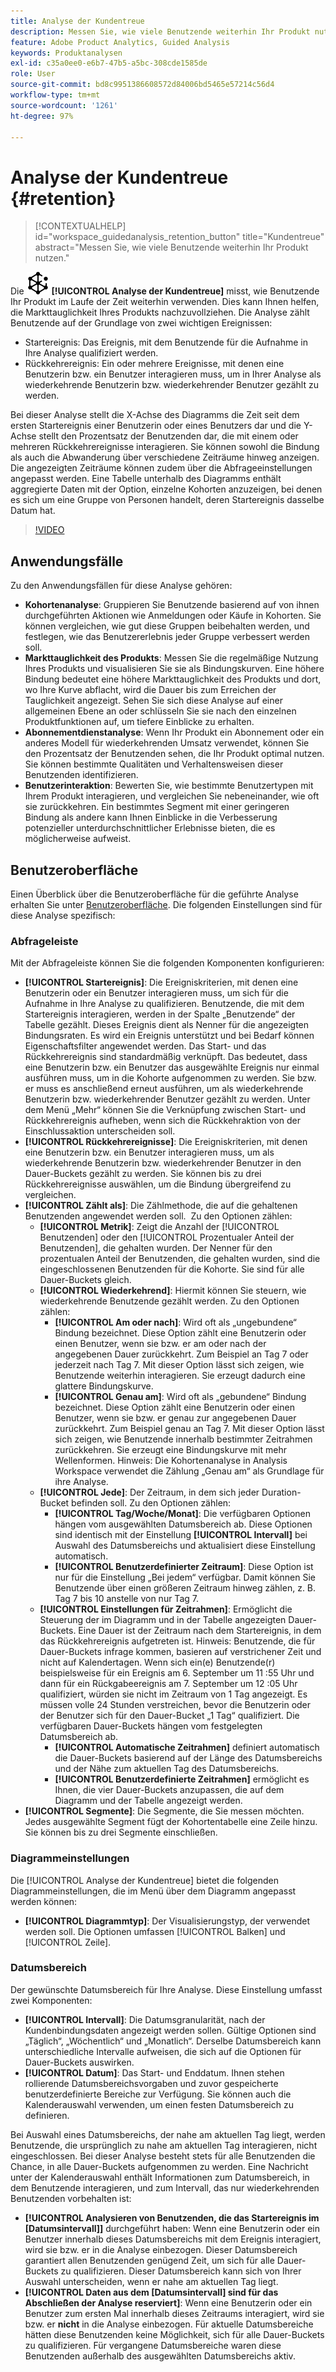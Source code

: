 ```yaml
---
title: Analyse der Kundentreue
description: Messen Sie, wie viele Benutzende weiterhin Ihr Produkt nutzen.
feature: Adobe Product Analytics, Guided Analysis
keywords: Produktanalysen
exl-id: c35a0ee0-e6b7-47b5-a5bc-308cde1585de
role: User
source-git-commit: bd8c9951386608572d84006bd5465e57214c56d4
workflow-type: tm+mt
source-wordcount: '1261'
ht-degree: 97%

---
```


# Analyse der Kundentreue {#retention}

<!-- markdownlint-disable MD034 -->

>[!CONTEXTUALHELP]
>id="workspace_guidedanalysis_retention_button"
>title="Kundentreue"
>abstract="Messen Sie, wie viele Benutzende weiterhin Ihr Produkt nutzen."

<!-- markdownlint-enable MD034 -->

Die ![Retention](/help/assets/icons/Retention.svg) **[!UICONTROL Analyse der Kundentreue]** misst, wie Benutzende Ihr Produkt im Laufe der Zeit weiterhin verwenden. Dies kann Ihnen helfen, die Markttauglichkeit Ihres Produkts nachzuvollziehen. Die Analyse zählt Benutzende auf der Grundlage von zwei wichtigen Ereignissen:

* Startereignis: Das Ereignis, mit dem Benutzende für die Aufnahme in Ihre Analyse qualifiziert werden.
* Rückkehrereignis: Ein oder mehrere Ereignisse, mit denen eine Benutzerin bzw. ein Benutzer interagieren muss, um in Ihrer Analyse als wiederkehrende Benutzerin bzw. wiederkehrender Benutzer gezählt zu werden.

Bei dieser Analyse stellt die X-Achse des Diagramms die Zeit seit dem ersten Startereignis einer Benutzerin oder eines Benutzers dar und die Y-Achse stellt den Prozentsatz der Benutzenden dar, die mit einem oder mehreren Rückkehrereignisse interagieren. Sie können sowohl die Bindung als auch die Abwanderung über verschiedene Zeiträume hinweg anzeigen. Die angezeigten Zeiträume können zudem über die Abfrageeinstellungen angepasst werden. Eine Tabelle unterhalb des Diagramms enthält aggregierte Daten mit der Option, einzelne Kohorten anzuzeigen, bei denen es sich um eine Gruppe von Personen handelt, deren Startereignis dasselbe Datum hat.

>[!VIDEO](https://video.tv.adobe.com/v/3435787/?quality=12&learn=on&captions=ger)


## Anwendungsfälle

Zu den Anwendungsfällen für diese Analyse gehören:

* **Kohortenanalyse**: Gruppieren Sie Benutzende basierend auf von ihnen durchgeführten Aktionen wie Anmeldungen oder Käufe in Kohorten. Sie können vergleichen, wie gut diese Gruppen beibehalten werden, und festlegen, wie das Benutzererlebnis jeder Gruppe verbessert werden soll.
* **Markttauglichkeit des Produkts**: Messen Sie die regelmäßige Nutzung Ihres Produkts und visualisieren Sie sie als Bindungskurven. Eine höhere Bindung bedeutet eine höhere Markttauglichkeit des Produkts und dort, wo Ihre Kurve abflacht, wird die Dauer bis zum Erreichen der Tauglichkeit angezeigt. Sehen Sie sich diese Analyse auf einer allgemeinen Ebene an oder schlüsseln Sie sie nach den einzelnen Produktfunktionen auf, um tiefere Einblicke zu erhalten.
* **Abonnementdienstanalyse**: Wenn Ihr Produkt ein Abonnement oder ein anderes Modell für wiederkehrenden Umsatz verwendet, können Sie den Prozentsatz der Benutzenden sehen, die Ihr Produkt optimal nutzen. Sie können bestimmte Qualitäten und Verhaltensweisen dieser Benutzenden identifizieren.
* **Benutzerinteraktion**: Bewerten Sie, wie bestimmte Benutzertypen mit Ihrem Produkt interagieren, und vergleichen Sie nebeneinander, wie oft sie zurückkehren. Ein bestimmtes Segment mit einer geringeren Bindung als andere kann Ihnen Einblicke in die Verbesserung potenzieller unterdurchschnittlicher Erlebnisse bieten, die es möglicherweise aufweist.

## Benutzeroberfläche

Einen Überblick über die Benutzeroberfläche für die geführte Analyse erhalten Sie unter [Benutzeroberfläche](../overview.md#interface). Die folgenden Einstellungen sind für diese Analyse spezifisch:

### Abfrageleiste

Mit der Abfrageleiste können Sie die folgenden Komponenten konfigurieren:

* **[!UICONTROL Startereignis]**: Die Ereigniskriterien, mit denen eine Benutzerin oder ein Benutzer interagieren muss, um sich für die Aufnahme in Ihre Analyse zu qualifizieren. Benutzende, die mit dem Startereignis interagieren, werden in der Spalte „Benutzende“ der Tabelle gezählt. Dieses Ereignis dient als Nenner für die angezeigten Bindungsraten. Es wird ein Ereignis unterstützt und bei Bedarf können Eigenschaftsfilter angewendet werden. Das Start- und das Rückkehrereignis sind standardmäßig verknüpft. Das bedeutet, dass eine Benutzerin bzw. ein Benutzer das ausgewählte Ereignis nur einmal ausführen muss, um in die Kohorte aufgenommen zu werden. Sie bzw. er muss es anschließend erneut ausführen, um als wiederkehrende Benutzerin bzw. wiederkehrender Benutzer gezählt zu werden. Unter dem Menü „Mehr“ können Sie die Verknüpfung zwischen Start- und Rückkehrereignis aufheben, wenn sich die Rückkehraktion von der Einschlussaktion unterscheiden soll.
* **[!UICONTROL Rückkehrereignisse]**: Die Ereigniskriterien, mit denen eine Benutzerin bzw. ein Benutzer interagieren muss, um als wiederkehrende Benutzerin bzw. wiederkehrender Benutzer in den Dauer-Buckets gezählt zu werden. Sie können bis zu drei Rückkehrereignisse auswählen, um die Bindung übergreifend zu vergleichen.
* **[!UICONTROL Zählt als]**: Die Zählmethode, die auf die gehaltenen Benutzenden angewendet werden soll.  Zu den Optionen zählen:
   * **[!UICONTROL Metrik]**: Zeigt die Anzahl der [!UICONTROL Benutzenden] oder den [!UICONTROL Prozentualer Anteil der Benutzenden], die gehalten wurden. Der Nenner für den prozentualen Anteil der Benutzenden, die gehalten wurden, sind die eingeschlossenen Benutzenden für die Kohorte. Sie sind für alle Dauer-Buckets gleich.
   * **[!UICONTROL Wiederkehrend]**: Hiermit können Sie steuern, wie wiederkehrende Benutzende gezählt werden. Zu den Optionen zählen:
      * **[!UICONTROL Am oder nach]**: Wird oft als „ungebundene“ Bindung bezeichnet. Diese Option zählt eine Benutzerin oder einen Benutzer, wenn sie bzw. er am oder nach der angegebenen Dauer zurückkehrt. Zum Beispiel an Tag 7 oder jederzeit nach Tag 7. Mit dieser Option lässt sich zeigen, wie Benutzende weiterhin interagieren. Sie erzeugt dadurch eine glattere Bindungskurve.
      * **[!UICONTROL Genau am]**: Wird oft als „gebundene“ Bindung bezeichnet. Diese Option zählt eine Benutzerin oder einen Benutzer, wenn sie bzw. er genau zur angegebenen Dauer zurückkehrt. Zum Beispiel genau an Tag 7. Mit dieser Option lässt sich zeigen, wie Benutzende innerhalb bestimmter Zeitrahmen zurückkehren. Sie erzeugt eine Bindungskurve mit mehr Wellenformen. Hinweis: Die Kohortenanalyse in Analysis Workspace verwendet die Zählung „Genau am“ als Grundlage für ihre Analyse.
   * **[!UICONTROL Jede]**: Der Zeitraum, in dem sich jeder Duration-Bucket befinden soll. Zu den Optionen zählen:
      * **[!UICONTROL Tag/Woche/Monat]**: Die verfügbaren Optionen hängen vom ausgewählten Datumsbereich ab. Diese Optionen sind identisch mit der Einstellung **[!UICONTROL Intervall]** bei Auswahl des Datumsbereichs und aktualisiert diese Einstellung automatisch.
      * **[!UICONTROL Benutzerdefinierter Zeitraum]**: Diese Option ist nur für die Einstellung „Bei jedem“ verfügbar. Damit können Sie Benutzende über einen größeren Zeitraum hinweg zählen, z. B. Tag 7 bis 10 anstelle von nur Tag 7.
   * **[!UICONTROL Einstellungen für Zeitrahmen]**: Ermöglicht die Steuerung der im Diagramm und in der Tabelle angezeigten Dauer-Buckets. Eine Dauer ist der Zeitraum nach dem Startereignis, in dem das Rückkehrereignis aufgetreten ist. Hinweis: Benutzende, die für Dauer-Buckets infrage kommen, basieren auf verstrichener Zeit und nicht auf Kalendertagen. Wenn sich ein(e) Benutzende(r) beispielsweise für ein Ereignis am 6. September um 11 :55 Uhr und dann für ein Rückgabeereignis am 7. September um 12 :05 Uhr qualifiziert, würden sie nicht im Zeitraum von 1 Tag angezeigt. Es müssen volle 24 Stunden verstreichen, bevor die Benutzerin oder der Benutzer sich für den Dauer-Bucket „1 Tag“ qualifiziert. Die verfügbaren Dauer-Buckets hängen vom festgelegten Datumsbereich ab.
      * **[!UICONTROL Automatische Zeitrahmen]** definiert automatisch die Dauer-Buckets basierend auf der Länge des Datumsbereichs und der Nähe zum aktuellen Tag des Datumsbereichs.
      * **[!UICONTROL Benutzerdefinierte Zeitrahmen]** ermöglicht es Ihnen, die vier Dauer-Buckets anzupassen, die auf dem Diagramm und der Tabelle angezeigt werden.
* **[!UICONTROL Segmente]**: Die Segmente, die Sie messen möchten. Jedes ausgewählte Segment fügt der Kohortentabelle eine Zeile hinzu. Sie können bis zu drei Segmente einschließen.

### Diagrammeinstellungen

Die [!UICONTROL Analyse der Kundentreue] bietet die folgenden Diagrammeinstellungen, die im Menü über dem Diagramm angepasst werden können:

* **[!UICONTROL Diagrammtyp]**: Der Visualisierungstyp, der verwendet werden soll. Die Optionen umfassen [!UICONTROL Balken] und [!UICONTROL Zeile].

### Datumsbereich

Der gewünschte Datumsbereich für Ihre Analyse. Diese Einstellung umfasst zwei Komponenten:

* **[!UICONTROL Intervall]**: Die Datumsgranularität, nach der Kundenbindungsdaten angezeigt werden sollen. Gültige Optionen sind „Täglich“, „Wöchentlich“ und „Monatlich“. Derselbe Datumsbereich kann unterschiedliche Intervalle aufweisen, die sich auf die Optionen für Dauer-Buckets auswirken.
* **[!UICONTROL Datum]**: Das Start- und Enddatum. Ihnen stehen rollierende Datumsbereichsvorgaben und zuvor gespeicherte benutzerdefinierte Bereiche zur Verfügung. Sie können auch die Kalenderauswahl verwenden, um einen festen Datumsbereich zu definieren.

Bei Auswahl eines Datumsbereichs, der nahe am aktuellen Tag liegt, werden Benutzende, die ursprünglich zu nahe am aktuellen Tag interagieren, nicht eingeschlossen. Bei dieser Analyse besteht stets für alle Benutzenden die Chance, in alle Dauer-Buckets aufgenommen zu werden. Eine Nachricht unter der Kalenderauswahl enthält Informationen zum Datumsbereich, in dem Benutzende interagieren, und zum Intervall, das nur wiederkehrenden Benutzenden vorbehalten ist:

* **[!UICONTROL Analysieren von Benutzenden, die das Startereignis im [Datumsintervall]]** durchgeführt haben: Wenn eine Benutzerin oder ein Benutzer innerhalb dieses Datumsbereichs mit dem Ereignis interagiert, wird sie bzw. er in die Analyse einbezogen. Dieser Datumsbereich garantiert allen Benutzenden genügend Zeit, um sich für alle Dauer-Buckets zu qualifizieren. Dieser Datumsbereich kann sich von Ihrer Auswahl unterscheiden, wenn er nahe am aktuellen Tag liegt.
* **[!UICONTROL Daten aus dem [Datumsintervall] sind für das Abschließen der Analyse reserviert]**: Wenn eine Benutzerin oder ein Benutzer zum ersten Mal innerhalb dieses Zeitraums interagiert, wird sie bzw. er **nicht** in die Analyse einbezogen. Für aktuelle Datumsbereiche hätten diese Benutzenden keine Möglichkeit, sich für alle Dauer-Buckets zu qualifizieren. Für vergangene Datumsbereiche waren diese Benutzenden außerhalb des ausgewählten Datumsbereichs aktiv.

<!--
## Example

See below for an example of the analysis.

![Retention](../assets/retention.png)

-->